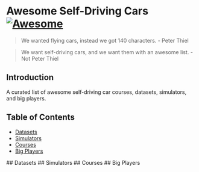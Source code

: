 # Awesome Self-Driving Cars [![Awesome](https://cdn.rawgit.com/sindresorhus/awesome/d7305f38d29fed78fa85652e3a63e154dd8e8829/media/badge.svg)](https://github.com/sindresorhus/awesome)
> We wanted flying cars, instead we got 140 characters.              - Peter Thiel 

> We want self-driving cars, and we want them with an awesome list.  - Not Peter Thiel

## Introduction
A curated list of awesome self-driving car courses, datasets, simulators, and big players.

## Table of Contents
- [Datasets](#datasets)
- [Simulators](#simulators)
- [Courses](#courses)
- [Big Players](#big-players)

<a name="datasets" />
## Datasets

<a name="simulators" />
## Simulators

<a name="courses" />
## Courses

<a name="big-players" />
## Big Players

